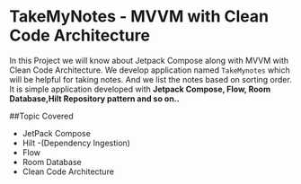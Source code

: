 # TakeMyNotes - MVVM with Clean Code Architecture

In this Project we will know about Jetpack Compose along with MVVM with Clean Code Architecture. We develop application named `TakeMynotes` which will be helpful for taking notes. And we list the notes based on sorting order.
It is simple application developed with **Jetpack Compose, Flow, Room Database,Hilt Repository pattern and so on..**

##Topic Covered
- JetPack Compose
- Hilt -(Dependency Ingestion)
- Flow
- Room Database
- Clean Code Architecture
